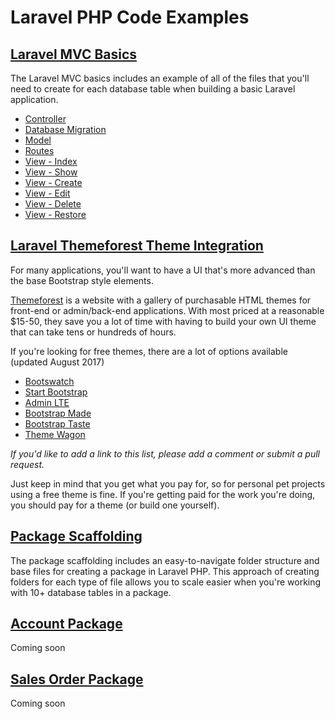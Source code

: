 # Laravel PHP Code Examples

## [Laravel MVC Basics](mvc-basics/)

The Laravel MVC basics includes an example of all of the files that you'll need to create for each database table when building a basic Laravel application.

* [Controller](mvc-basics/app/Http/Controllers/SalesCustomerController.php)
* [Database Migration](mvc-basics/database/2017_08_20_000001_create_sales_customer_controller.php)
* [Model](mvc-basics/app/SalesCustomer.php)
* [Routes](mvc-basics/routes/web.php)
* [View - Index](mvc-basics/resources/views/admin/sales/customer/index.blade.php)
* [View - Show](mvc-basics/resources/views/admin/sales/customer/show.blade.php)
* [View - Create](mvc-basics/resources/views/admin/sales/customer/create.blade.php)
* [View - Edit](mvc-basics/resources/views/admin/sales/customer/edit.blade.php)
* [View - Delete](mvc-basics/resources/views/admin/sales/customer/delete.blade.php)
* [View - Restore](mvc-basics/resources/views/admin/sales/customer/restore.blade.php)

## [Laravel Themeforest Theme Integration](themeforest-theme-integration/)

For many applications, you'll want to have a UI that's more advanced than the base Bootstrap style elements. 

[Themeforest](https://themeforest.net/category/site-templates/admin-templates) is a website with a gallery of purchasable HTML themes for front-end or admin/back-end applications. With most priced at a reasonable $15-50, they save you a lot of time with having to build your own UI theme that can take tens or hundreds of hours.

If you're looking for free themes, there are a lot of options available (updated August 2017)
* [Bootswatch](https://bootswatch.com/)
* [Start Bootstrap](https://startbootstrap.com/template-categories/all/)
* [Admin LTE](https://adminlte.io/)
* [Bootstrap Made](https://bootstrapmade.com/)
* [Bootstrap Taste](https://bootstraptaste.com/)
* [Theme Wagon](https://themewagon.com/theme_tag/free/)

_If you'd like to add a link to this list, please add a comment or submit a pull request._

Just keep in mind that you get what you pay for, so for personal pet projects using a free theme is fine. If you're getting paid for the work you're doing, you should pay for a theme (or build one yourself).

## [Package Scaffolding](package-scaffolding/)

The package scaffolding includes an easy-to-navigate folder structure and base files for creating a package in Laravel PHP. This approach of creating folders for each type of file allows you to scale easier when you're working with 10+ database tables in a package.

## [Account Package](account-package/)

Coming soon

## [Sales Order Package](sales-order-package/)

Coming soon
